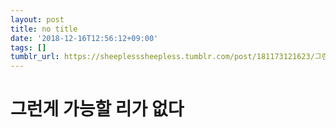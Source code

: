 ```yaml
---
layout: post
title: no title
date: '2018-12-16T12:56:12+09:00'
tags: []
tumblr_url: https://sheeplesssheepless.tumblr.com/post/181173121623/그런게-가능할-리가-없다
---
```

# 그런게 가능할 리가 없다
